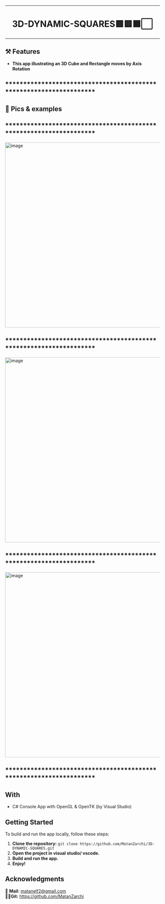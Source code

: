 ***

<h1 align="center"> 3D-DYNAMIC-SQUARES🟦🟨🟩⬜ </h1>

***


## ⚒️ Features

- **This app illustrating an 3D Cube and Rectangle moves by Axis Rotation**

## *******************************************************************

## 📌 Pics & examples


## *******************************************************************
<img src="https://github.com/user-attachments/assets/f2bdd13b-dadf-47d1-b9b8-61dce966d5b1" alt="image" width="600" height="auto">

## *******************************************************************
<img src="https://github.com/user-attachments/assets/0c9b6815-727f-4a21-9a56-92202f2141fe" alt="image" width="600" height="auto">

## *******************************************************************
<img src="https://github.com/user-attachments/assets/7c392365-c6ed-4118-bec5-4a9c95861a77" alt="image" width="600" height="auto">

## *******************************************************************


## With

- C# Console App with OpenGL & OpenTK (by Visual Studio)

## Getting Started

To build and run the app locally, follow these steps:

1. **Clone the repository:** `git clone https://github.com/MatanZarchi/3D-DYNAMIC-SQUARES.git`
2. **Open the project in visual studio/ vscode.**
3. **Build and run the app.**
4. **Enjoy!**

## Acknowledgments

📧 **Mail:** [matanelf2@gmail.com](url)  
👨‍💻**Git:** https://github.com/MatanZarchi 

